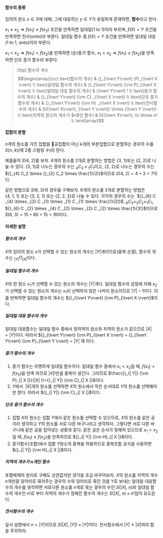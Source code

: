 #### 함수의 종류
임의의 원소 $x \in X$에 대해, 그에 대응하는 $y \in Y$가 유일하게 존재하면, **함수**라고 한다.

$x_1 \not= x_2 \Rightarrow f(x_1) \not= f(x_2)$ 조건을 만족하면 일대일(1 to 1)이라 부르며,
$f(X) = Y$ 조건을 만족하면 전사(onto)라 부른다.
일대일 함수 중 $f(X) = Y$ 조건을 만족하면 일대일 대응(1 to 1, onto)이라 부른다.

$x_1 < x_2 \Rightarrow f(x_1) < f(x_2)$을 만족하면 (순)증가 함수,
$x_1 < x_2 \Rightarrow f(x_1) \leq f(x_2)$을 만족하면 단조 증가 함수라 부른다.

>[!tip] 함수의 개수
>$$\begin{array}{cc}
\text{함수의 개수} & {}_{\lvert Y\rvert} \Pi_{\lvert X \rvert} \\
\text{일대일 함수의 개수} & {}_{\lvert Y\rvert} {\rm P}_{\lvert X \rvert} \\
\text{일대일 대응 함수의 개수} & {\lvert Y\rvert} ! \\
\text{증가 함수의 개수} & {}_{\lvert Y\rvert} {\rm C} _{\lvert X \rvert} \\
\text{단조 증가함수의 개수} & {}_{\lvert Y\rvert} {\rm H} _{\lvert X \rvert} \\
\text{전사함수의 개수} & S({\lvert X\rvert}, {\lvert Y \rvert}) \times {\lvert Y \rvert}! \\
\text{치역의 원소의 개수가 $n$인 함수} & S({\lvert X\rvert}, n) \times n! \\
\end{array}$$

#### 집합의 분할
$n$개의 원소를 가진 집합을 공집합이 아닌 $k$개의 부분집합으로 분할하는 경우의 수를 $S(n, ~k)$(제 $2$종 스털링 수)라 한다. 

예를들어 $S(4, ~2)$를 보자. $4$개의 원소를 $2$개로 분할하는 방법은 $\{3, ~1\}$또는 $\{2, ~2\}$로 나눌 수 있다. $\{3, ~1\}$로 나누는 경우의 수는 ${}_{4} C_3 \times {}_{1} C_1$이고, $\{2, ~2\}$로 나누는 경우의 수는 ${}_{4} C_2 \times {}_{2} C_2 \times \frac{1}{2!}$이므로 $S(4, ~2) = 4+3=7$이다.

같은 방법으로 $S(6, ~3)$의 경우를 구해보자. $6$개의 원소를 $3$개로 분할하는 방법은 $\{4, ~1, ~1\}$ 또는 $\{3, ~2, ~1\}$ 또는 $\{2, ~2, ~2\}$로 나눌 수 있다. 각각의 경우의 수는  ${}_{6} C _{4} \times _{2} C _{1} \times _{1} C _{1} \times \frac{1}{2!}$, ${}_{6} C _{3} \times _{3} C _{2} \times _{1} C _{1}$, ${}_{6} C _{2} \times _{4} C _{2} \times _{2} C _{2} \times \frac{1}{3!}$이므로 $S(6, ~3)=15+60+15=90$이다.

#### 자세한 설명
##### 함수의 개수
$X$의 임의의 원소 $x$가 선택할 수 있는 원소의 개수는 $|Y|$개이므로(중복 순열), 함수의 개수는 ${}_{\lvert Y\rvert} \Pi_{\lvert X \rvert}$이다.

##### 일대일 함수의 개수
$X$의 한 원소 $x_1$가 선택할 수 있는 원소의 개수는 $|Y|$개다. 일대일 함수의 성질에 의해 $x_2$가 선택할 수 있는 원소의 개수는 $x_1$이 선택하지 않은 나머지 원소이므로 $|Y|-1$이다. 이를 반복하면 일대일 함수의 개수는 ${}_{\lvert Y\rvert} {\rm P}_{\lvert X \rvert}$이다.

##### 일대일 대응 함수의 개수
일대일 대응함수는 일대일 함수 중에서 정의역의 원소와 치역의 원소가 같으므로 $|X|=|Y|$이다. 따라서 ${}_{\lvert Y\rvert} {\rm P}_{\lvert X \rvert} = {}_{\lvert Y\rvert} {\rm P}_{\lvert Y \rvert} = |Y| !$ 이다.

##### 증가 함수의 개수
1) 증가 함수는 자명하게 일대일 함수이다. 일대일 함수 중에서 $x_1 < x_2$일 때, $f(x_1) < f(x_2)$을 만족 하므로 $|X| !$만큼 중복이 생긴다. 그러므로 $\frac{{}_{| Y|} {\rm P}_{| X |}}{|X| !}={}_{| Y|} {\rm C}_{| X |}$이다.
2) $Y$에서  $|X|$개의 원소를 선택하면 $X$의 원소에서 작은 순서대로 $Y$의 원소를 선택해야만 한다. 따라서 ${}_{| Y|} {\rm C}_{| X |}$이다.

##### 단조 증가 함수의 개수
1) 집합 $X$의 원소는 집합 $Y$에서 같은 원소를 선택할 수 있으므로, $X$의 원소를 같은 공이라 생각하고 $Y$의 원소를 서로 다른 바구니라고 생각하자. 그렇다면 서로 다른 바구니에 같은 공을 집어넣는 상황과 같다. 같은 공은 순서가 정해져 있으므로 $x_1 < x_2$일 때, $f(x_1) \le f(x_2)$을 만족하므로 ${}_{| Y|} {\rm H}_{| X |}$이다.
2) 증가함수(조합)에서 집합 $Y$원소의 중복을 허용하므로 중복조합 공식을 사용하면 ${}_{| Y|} {\rm H}_{| X |}$이다.

##### 치역의 개수가 $n$개인 함수
포함배제의 원리로 구해도 상관없지만 생각을 조금 바꾸어보자. $X$의 원소를 치역의 개수 $n$개만큼 덩어리로 묶어주는 경우의 수와 덩어리로 묶인 것을 $Y$로 보내는 일대일 대응함수의 개수를 생각하면 서로다른 원소를 $n$개로 묶는 경우의 수인 $S(|X|,~n)$와 일대일 함수의 개수인 $n!$로 부터 치역의 개수가 정해진 함수의 개수는 $S({\lvert X\rvert},~n) \times n!$임이 유도된다.

##### 전사함수의 개수
앞서 설명에서 $n=|Y|$이므로 $S({\lvert X\rvert},~|Y|) \times |Y|!$이다. 전사함수에서 $|Y| \le |X|$여야 함을 주의하자.